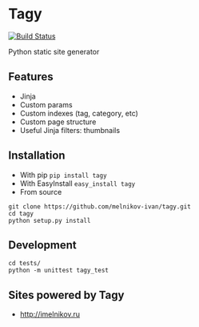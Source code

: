 Tagy
====
[![Build Status](https://travis-ci.org/melnikov-ivan/tagy.svg?branch=master)](https://travis-ci.org/melnikov-ivan/tagy)

Python static site generator

Features
--------

* Jinja
* Custom params
* Custom indexes (tag, category, etc)
* Custom page structure
* Useful Jinja filters: thumbnails 

Installation
------------

* With pip ```pip install tagy```
* With EasyInstall ```easy_install tagy```
* From source 
```
git clone https://github.com/melnikov-ivan/tagy.git
cd tagy
python setup.py install
```

Development
-----------
```
cd tests/
python -m unittest tagy_test
```

Sites powered by Tagy
---------------------
 * http://imelnikov.ru

